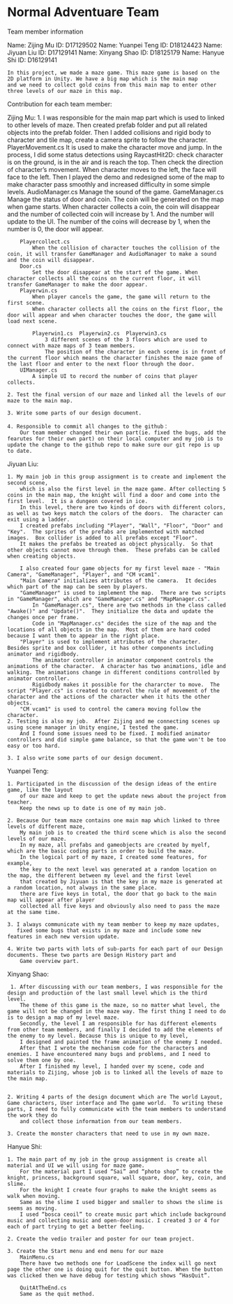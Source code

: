 # Normal Adventuare Team

Team member information

Name: Zijing Mu              ID:  D17129502
Name: Yuanpei Teng       ID:  D18124423
Name: Jiyuan Liu             ID:  D17129141 
Name: Xinyang Shao       ID:  D18125179
Name: Hanyue Shi           ID: D16129141


	In this project, we made a maze game. This maze game is based on the 2D platform in Unity. We have a big map which is the main map
	and we need to collect gold coins from this main map to enter other three levels of our maze in this map.

Contribution for each team member:

Zijing Mu:
	1. I was responsible for the main map part which is used to linked to other levels of maze. 
	   Then created prefab folder and put all related objects into the prefab folder. 
	   Then I added collisions and rigid body to character and tile map, create a camera sprite to follow the character.
		PlayerMovement.cs
			It is used to make the character move and jump. In the process, I did some status detections using RaycastHit2D: check character is on the ground, is in the air and is reach the top. 
			Then check the direction of character’s movement. When character moves to the left, the face will face to the left.
		Then I played the demo and redesigned some of the map to make character pass smoothly and increased difficulty in some simple levels. 
		AudioManager.cs 
			Manage the sound of the game.
		GameManager.cs
			Manage the status of door and coin. The coin will be generated on the map when game starts. When character collects a coin, the coin will disappear and the number of collected coin will increase by 1. 
			And the number will update to the UI. The number of the coins will decrease by 1, when the number is 0, the door will appear. 

		Playercollect.cs 
			When the collision of character touches the collision of the coin, it will transfer GameManager and AudioManager to make a sound and the coin will disappear.
		Door.cs
			Set the door disappear at the start of the game. When character collects all the coins on the current floor, it will transfer GameManager to make the door appear. 
		Playerwin.cs
			When player cancels the game, the game will return to the first scene.
			When character collects all the coins on the first floor, the door will appear and when character touches the door, the game will load next scene.

			Playerwin1.cs  Playerwin2.cs  Playerwin3.cs
				3 different scenes of the 3 floors which are used to connect with maze maps of 3 team members. 
				The position of the character in each scene is in front of the current floor which means the character finishes the maze game of the last floor and enter to the next floor through the door. 
		UIManager.cs
			A simple UI to record the number of coins that player collects. 

	2. Test the final version of our maze and linked all the levels of our maze to the main map.

	3. Write some parts of our design document.

	4. Responsible to commit all changes to the github：
		Our team member changed their own part(ie. fixed the bugs, add the fearutes for their own part) on their local computer and my job is to update the change to the github repo to make sure our git repo is up to date.

Jiyuan Liu: 

	1. My main job in this group assignment is to create and implement the second scene, 
	    which is also the first level in the maze game. After collecting 5 coins in the main map, the knight will find a door and come into the first level.  It is a dungeon covered in ice.  
	    In this level, there are two kinds of doors with different colors, as well as two keys match the colors of the doors.  The character can exit using a ladder.
	    I created prefabs including "Player", "Wall", "Floor", "Door" and "Key".  The sprites of the prefabs are implemented with matched images.  Box collider is added to all prefabs except "Floor".  
	    It makes the prefabs be treated as object physically.  So that other objects cannot move through them.  These prefabs can be called when creating objects.

	    I also created four game objects for my first level maze - "Main Camera", "GameManager", "Player", and "CM vcam1".
		"Main Camera" initializes attributes of the camera.  It decides which part of the map can be seen by players.
		"GameManager" is used to implement the map.  There are two scripts in "GameManager", which are "GameManager.cs" and "MapManager.cs".  
			In "GameManager.cs", there are two methods in the class called "Awake()" and "Update()".  They initialize the data and update the changes once per frame.  
			Code in "MapManager.cs" decides the size of the map and the locations of all objects in the map.  Most of them are hard coded because I want them to appear in the right place.
		"Player" is used to implement attributes of the character.  Besides sprite and box collider, it has other components including animator and rigidbody.  
			The animator controller in animator component controls the animations of the character.  A character has two animations, idle and walking. The animations change in different conditions controlled by animator controller. 
			Rigidbody makes it possible for the chararcter to move.  The script "Player.cs" is created to control the rule of movement of the character and the actions of the character when it hits the other objects.
		"CM vcam1" is used to control the camera moving follow the character.
	2. Testing is also my job.  After Zijing and me connecting scenes up using scene manager in Unity engine, I tested the game.  
	    And I found some issues need to be fixed. I modified animator controllers and did simple game balance, so that the game won't be too easy or too hard.
	
	3. I also write some parts of our design document.




Yuanpei Teng:

	1. Participated in the discussion of the design ideas of the entire game, like the layout
	    of our maze and keep to get the update news about the project from teacher.
	    Keep the news up to date is one of my main job.

	2. Because Our team maze contains one main map which linked to three levels of different maze, 
	    My main job is to created the third scene which is also the second levels of our maze. 
	    In my maze, all prefabs and gameobjects are created by myelf, which are the basic coding parts in order to build the maze. 
	    In the logical part of my maze, I created some features, for example, 
	    the key to the next level was generated at a random location on the map, the different between my level and the first level
	    that created by Jiyuan is that the key in my maze is generated at a random location, not always in the same place.
	    there are five keys in total, the door that go back to the main map will appear after player 
	    collected all five keys and obviously also need to pass the maze at the same time.
 
	3. I always communicate with my team member to keep my maze updates, 
	   fixed some bugs that exists in my maze and include some new features in each new version update.

	4. Write two parts with lots of sub-parts for each part of our Design documents. These two parts are Design History part and
	    Game overview part.


Xinyang Shao:

	 1. After discussing with our team members, I was responsible for the design and production of the last small level which is the third level.
		The theme of this game is the maze, so no matter what level, the game will not be changed in the maze way. The first thing I need to do is to design a map of my level maze. 
		Secondly, the level I am responsible for has different elements from other team members, and finally I decided to add the elements of the enemy to my level. Because this is unique to my level, 
		I designed and painted the frame animation of the enemy I needed. 
		After that I wrote the mechanism code for the characters and enemies. I have encountered many bugs and problems, and I need to solve them one by one. 
		After I finished my level, I handed over my scene, code and materials to Zijing, whose job is to linked all the levels of maze to the main map.
		

	2. Writing 4 parts of the design document which are The world Layout,  Game characters, User interface and The game world.  To writing these parts, I need to fully communicate with the team members to understand the work they do
	    and collect those information from our team members.
	
	3. Create the monster characters that need to use in my own maze.
	


Hanyue Shi: 

	1. The main part of my job in the group assignment is create all material and UI we will using for maze game.
		For the material part I used “Sai” and “photo shop” to create the knight, princess, background square, wall square, door, key, coin, and slime. 
		For the knight I create four graphs to make the knight seems as walk when moving. 
		Same as the slime I used bigger and smaller to shows the slime is seems as moving. 
		I used “bosca ceoil” to create music part which include background music and collecting music and open-door music. I created 3 or 4 for each of part trying to get a better feeling.

	2. Create the vedio trailer and poster for our team project.
	
	3. Create the Start menu and end menu for our maze
		MainMenu.cs
		There have two methods one for LoadScene the index will go next page the other one is doing quit for the quit button. When the button was clicked then we have debug for testing which shows “HasQuit”.

		QuitAtTheEnd.cs
		Same as the quit method.



	
